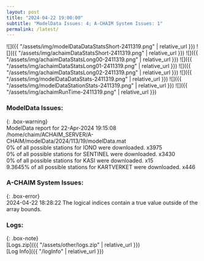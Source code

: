```yaml
---
layout: post
title: "2024-04-22 19:00:00"
subtitle: "ModelData Issues: 4; A-CHAIM System Issues: 1"
permalink: /latest/
---
```


![]({{ "/assets/img/modelDataDataStatsShort-2411319.png" | relative_url }})
![]({{ "/assets/img/achaimDataStatsShort-2411319.png" | relative_url }})
![]({{ "/assets/img/achaimDataStatsLong00-2411319.png" | relative_url }})
![]({{ "/assets/img/achaimDataStatsLong01-2411319.png" | relative_url }})
![]({{ "/assets/img/achaimDataStatsLong02-2411319.png" | relative_url }})
![]({{ "/assets/img/modelDataDataStats-2411319.png" | relative_url }})
![]({{ "/assets/img/modelDataStationStats-2411319.png" | relative_url }})
![]({{ "/assets/img/achaimRunTime-2411319.png" | relative_url }})


### ModelData Issues:  
  
{: .box-warning}  
 ModelData report for 22-Apr-2024 19:15:08   
 /home/chaim/ACHAIM_SERVER/A-CHAIM/modelData/2024/113/19/modelData.mat   
 0% of all possible stations for IONO were downloaded. x3975   
 0% of all possible stations for SENTINEL were downloaded. x3430   
 0% of all possible stations for KASI were downloaded. x15   
 9.3645% of all possible stations for KARTVERKET were downloaded. x446   
  
### A-CHAIM System Issues:  
  
{: .box-error}  
2024-04-22 18:28:22 The logical indices contain a true value outside of the array bounds.  

### Logs:  
  
{: .box-note}  
[Logs.zip]({{ "/assets/other/logs.zip" | relative_url }})  
[Log Info]({{ "/logInfo" | relative_url }})  
